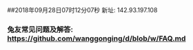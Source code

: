 ##2018年09月28日07时12分07秒 新址: 142.93.197.108
### 兔友常见问题及解答: https://github.com/wanggonging/d/blob/w/FAQ.md
